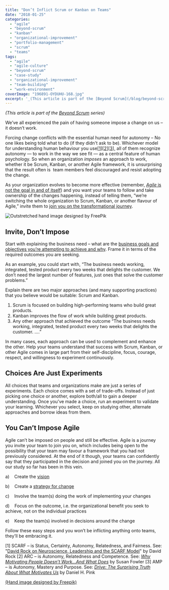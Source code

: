 ```yaml
---
title: "Don’t Inflict Scrum or Kanban on Teams"
date: "2018-01-25"
categories: 
  - "agile"
  - "beyond-scrum"
  - "kanban"
  - "organizational-improvement"
  - "portfolio-management"
  - "scrum"
  - "teams"
tags: 
  - "agile"
  - "agile-culture"
  - "beyond-scrum"
  - "case-study"
  - "organizational-improvement"
  - "team-building"
  - "work-environment"
coverImage: "196891-OYDUHU-168.jpg"
excerpt: '_(This article is part of the [Beyond Scrum](/blog/beyond-scrum-blog-series.html) series)_'
---
```


_(This article is part of the [Beyond Scrum](/blog/beyond-scrum-blog-series.html) series)_

We’ve all experienced the pain of having someone impose a change on us – it doesn’t work.

Forcing change conflicts with the essential human need for autonomy – No one likes being told what to do (if they didn't ask to be). Whichever model for understanding human behaviour you use\[[1](#footnotes)\]\[[2](#footnotes)\]\[[3](#footnotes)\], all of them recognize autonomy — to work in the way we see fit — as a central feature of human psychology. So when an organization _imposes_ an approach to work, whether it be Scrum, Kanban, or another Agile framework, it is unsurprising that the result often is  team members feel discouraged and resist adopting the change.

As your organization evolves to become more effective (remember, [_Agile_ is not the goal in and of itself](/blog/agile-change-or-adoption-always-starts-with-why.html)) and you want your teams to follow and take ownership of the changes happening, instead of telling them, “we’re switching the whole organization to Scrum, Kanban, or another flavour of Agile,” invite them to [join you on the transformational journey](/blog/agile-change-or-adoption-the-steps-to-go-from-why-to-how.html).

![Outstretched hand image designed by FreePik](src/content/blog/dont-inflict-scrum-or-kanban-on-teams/images/196891-OYDUHU-168-1024x683.jpg)

## Invite, Don’t Impose

Start with explaining the business need – what are the [business goals and objectives you’re attempting to achieve and why](/blog/agile-change-or-adoption-always-starts-with-why.html). Frame it in terms of the required outcomes you are seeking.

As an example, you could start with, “The business needs working, integrated, tested product every two weeks that delights the customer. We don’t need the largest number of features, just ones that solve the customer problems.”

Explain there are two major approaches (and many supporting practices) that you believe would be suitable: Scrum and Kanban.

1. Scrum is focused on building high-performing teams who build great products.
2. Kanban improves the flow of work while building great products.
3. Any other approach that achieved the outcome “The business needs working, integrated, tested product every two weeks that delights the customer. ….”

In many cases, each approach can be used to complement and enhance the other. Help your teams understand that success with Scrum, Kanban, or other Agile comes in large part from their self-discipline, focus, courage, respect, and willingness to experiment continuously.

## Choices Are Just Experiments

All choices that teams and organizations make are just a series of experiments. Each choice comes with a set of trade-offs. Instead of just picking one choice or another, explore both/all to gain a deeper understanding. Once you’ve made a choice, run an experiment to validate your learning. Whichever you select, keep on studying other, alternate approaches and borrow ideas from them.

## You Can’t Impose Agile

Agile can’t be imposed on people and still be effective. Agile is a journey you invite your team to join you on, which includes being open to the possibility that your team may favour a framework that you had not previously considered. At the end of it though, your teams can confidently say that they participated in the decision and joined you on the journey. All our study so far has been in this vein.

a)    Create the [vision](/blog/agile-change-or-adoption-create-a-vision.html)

b)    Create a [strategy for change](/blog/agile-change-or-adoption-turn-vision-into-strategy.html)

c)    Involve the team(s) doing the work of implementing your changes

d)    Focus on the outcome, i.e. the organizational benefit you seek to achieve, not on the individual practices

e)    Keep the team(s) involved in decisions around the change

Follow these easy steps and you won’t be inflicting anything onto teams, they’ll be embracing it.

\[1\] SCARF – is Status, Certainty, Autonomy, Relatedness, and Fairness. See: "[David Rock on Neuroscience, Leadership and the SCARF Model](https://www.edbatista.com/2010/03/scarf.html)" by David Rock \[2\] ARC – is Autonomy, Relatedness and Competence. See: _[Why Motivating People Doesn’t Work…And What Does](https://www.amazon.ca/Motivating-People-Doesnt-Work-What/dp/1626561826/&tag=notesfromatoo-20)_ by Susan Fowler \[3\] AMP – is Autonomy, Mastery and Purpose. See: _[Drive: The Surprising Truth About What Motivates Us](https://www.amazon.ca/Drive-Surprising-Truth-About-Motivates/dp/1594484805/&tag=notesfromatoo-20)_ by Daniel H. Pink

[(Hand image designed by Freepik)](https://www.freepik.com/free-photos-vectors/hand)
